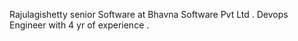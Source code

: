 Rajulagishetty
senior Software at Bhavna Software Pvt Ltd .
Devops Engineer with 4 yr of experience .

